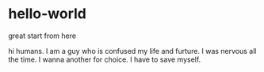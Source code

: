 # hello-world
great start from here

hi humans.
I am a guy who is confused my life and furture.
I was nervous all the time.
I wanna another for choice.
I have to save myself.
